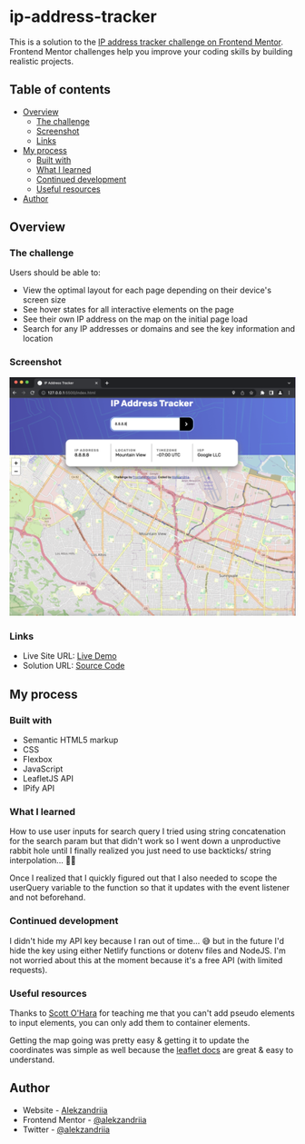 # ip-address-tracker

This is a solution to the [IP address tracker challenge on Frontend Mentor](https://www.frontendmentor.io/challenges/ip-address-tracker-I8-0yYAH0). Frontend Mentor challenges help you improve your coding skills by building realistic projects.

## Table of contents

- [Overview](#overview)
  - [The challenge](#the-challenge)
  - [Screenshot](#screenshot)
  - [Links](#links)
- [My process](#my-process)
  - [Built with](#built-with)
  - [What I learned](#what-i-learned)
  - [Continued development](#continued-development)
  - [Useful resources](#useful-resources)
- [Author](#author)

## Overview

### The challenge

Users should be able to:

- View the optimal layout for each page depending on their device's screen size
- See hover states for all interactive elements on the page
- See their own IP address on the map on the initial page load
- Search for any IP addresses or domains and see the key information and location

### Screenshot

![](./screenshot.png)

### Links

- Live Site URL: [Live Demo](https://alekzandriia.github.io/ip-address-tracker)
- Solution URL: [Source Code](https://github.com/alekzandriia/ip-address-tracker)

## My process

### Built with

- Semantic HTML5 markup
- CSS
- Flexbox
- JavaScript
- LeafletJS API
- IPify API

### What I learned

How to use user inputs for search query
I tried using string concatenation for the search param but that didn't work so I went down a unproductive rabbit hole until I finally realized you just need to use backticks/ string interpolation... 🤦‍♀️

Once I realized that I quickly figured out that I also needed to scope the userQuery variable to the function so that it updates with the event listener and not beforehand.

### Continued development

I didn't hide my API key because I ran out of time... 😅 but in the future I'd hide the key using either Netlify functions or dotenv files and NodeJS. I'm not worried about this at the moment because it's a free API (with limited requests).

### Useful resources

Thanks to [Scott O'Hara](https://www.scottohara.me/blog/2014/06/24/pseudo-element-input.html) for teaching me that you can't add pseudo elements to input elements, you can only add them to container elements.

Getting the map going was pretty easy & getting it to update the coordinates was simple as well because the [leaflet docs](https://leafletjs.com/examples/quick-start/) are great & easy to understand.

## Author

- Website - [Alekzandriia](https://www.alekz.dev)
- Frontend Mentor - [@alekzandriia](https://www.frontendmentor.io/profile/alekzandria)
- Twitter - [@alekzandriia](https://www.twitter.com/alekzandriia)
